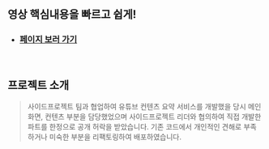 ## 영상 핵심내용을 빠르고 쉽게!

- ### <a href="https://side-project-en0htjhj7-zeriong.vercel.app/" target="_blank">페이지 보러 가기</a>

<br/>

## 프로젝트 소개

> 사이드프로젝트 팀과 협업하여 유튜브 컨텐츠 요약 서비스를 개발했을 당시 메인화면, 컨텐츠 부분을 담당했었으며 
사이드프로젝트 리더와 협의하여 직접 개발한 파트를 한정으로 공개 허락을 받았습니다. 기존 코드에서 개인적인 견해로 
부족하거나 미숙한 부분을 리팩토링하여 배포하였습니다.

<br/>

<!-- ## 기능소개 -->
